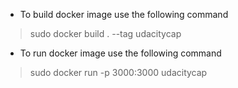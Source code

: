 

- To build docker image use the following command
> sudo docker build . --tag udacitycap

- To run docker image use the following command
> sudo docker run  -p 3000:3000 udacitycap